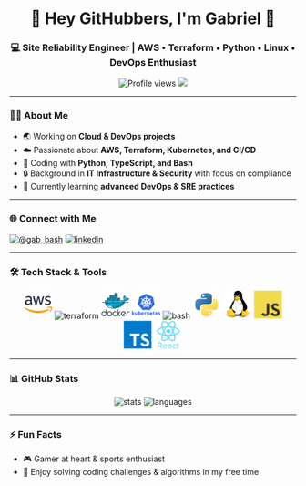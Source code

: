 <!-- Profile Header -->
<h1 align="center">👋 Hey GitHubbers, I'm Gabriel 🚀</h1>
<h3 align="center">💻 Site Reliability Engineer | AWS • Terraform • Python • Linux • DevOps Enthusiast</h3>

<p align="center">
  <img src="https://komarev.com/ghpvc/?username=gponciano&label=Profile%20views&color=brightgreen&style=for-the-badge" alt="Profile views" />
  <a href="https://medium.com/@gab_bash" target="_blank">
    <img src="https://img.shields.io/badge/Medium-%23000000.svg?&style=for-the-badge&logo=medium&logoColor=white" />
  </a>
</p>

---

### 🧑‍💻 About Me
- 🌏 Working on **Cloud & DevOps projects**
- ☁️ Passionate about **AWS, Terraform, Kubernetes, and CI/CD**
- 🐍 Coding with **Python, TypeScript, and Bash**
- 🔒 Background in **IT Infrastructure & Security** with focus on compliance
- 📖 Currently learning **advanced DevOps & SRE practices**

---

### 🌐 Connect with Me
<p align="left">
<a href="https://medium.com/@gab_bash" target="blank"><img align="center" src="https://raw.githubusercontent.com/rahuldkjain/github-profile-readme-generator/master/src/images/icons/Social/medium.svg" alt="@gab_bash" height="30" width="40" /></a>
<a href="https://www.linkedin.com/in/gponciano" target="blank"><img align="center" src="https://cdn-icons-png.flaticon.com/512/174/174857.png" alt="linkedin" height="30" width="40" /></a>
</p>

---

### 🛠️ Tech Stack & Tools
<p align="center">
  <img src="https://raw.githubusercontent.com/devicons/devicon/master/icons/amazonwebservices/amazonwebservices-original-wordmark.svg" alt="aws" width="50" height="50"/> 
  <img src="https://www.vectorlogo.zone/logos/terraformio/terraformio-icon.svg" alt="terraform" width="50" height="50"/> 
  <img src="https://raw.githubusercontent.com/devicons/devicon/master/icons/docker/docker-original-wordmark.svg" alt="docker" width="50" height="50"/> 
  <img src="https://raw.githubusercontent.com/devicons/devicon/master/icons/kubernetes/kubernetes-plain-wordmark.svg" alt="k8s" width="50" height="50"/> 
  <img src="https://www.vectorlogo.zone/logos/gnu_bash/gnu_bash-icon.svg" alt="bash" width="50" height="50"/> 
  <img src="https://raw.githubusercontent.com/devicons/devicon/master/icons/python/python-original.svg" alt="python" width="50" height="50"/> 
  <img src="https://raw.githubusercontent.com/devicons/devicon/master/icons/linux/linux-original.svg" alt="linux" width="50" height="50"/> 
  <img src="https://raw.githubusercontent.com/devicons/devicon/master/icons/javascript/javascript-original.svg" alt="javascript" width="50" height="50"/> 
  <img src="https://raw.githubusercontent.com/devicons/devicon/master/icons/typescript/typescript-original.svg" alt="typescript" width="50" height="50"/> 
  <img src="https://raw.githubusercontent.com/devicons/devicon/master/icons/react/react-original-wordmark.svg" alt="react" width="50" height="50"/> 
</p>

---

### 📊 GitHub Stats
<p align="center">
  <img src="https://github-readme-stats.vercel.app/api?username=gponciano&show_icons=true&theme=radical" alt="stats" height="180"/>
  <img src="https://github-readme-stats.vercel.app/api/top-langs/?username=gponciano&layout=compact&theme=radical" alt="languages" height="180"/>
</p>

---

### ⚡ Fun Facts
- 🎮 Gamer at heart & sports enthusiast  
- 🧩 Enjoy solving coding challenges & algorithms in my free time  

